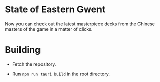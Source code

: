 # State of Eastern Gwent

Now you can check out the latest masterpiece decks from the Chinese masters of the game in a matter of clicks.

# Building

- Fetch the repository.

* Run `npm run tauri build` in the root directory.




